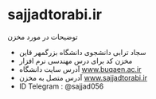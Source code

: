 ﻿# sajjadtorabi.ir 
 توضیحات در مورد مخزن 
* سجاد ترابی دانشجوی دانشگاه بزرگمهر قاین 
* مخزن کد برای درس مهندسی نرم افزار 
* آدرس سایت دانشگاه www.buqaen.ac.ir
* آدرس متصل به مخزن www.sajjadtorabi.ir
* ID Telegram : @sajjad056

 
